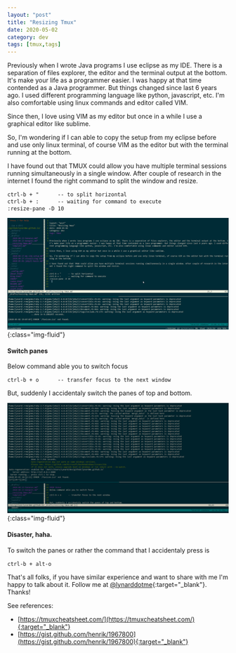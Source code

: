 ```yaml
---
layout: "post"
title: "Resizing Tmux"
date: 2020-05-02
category: dev
tags: [tmux,tags]
---
```

Previously when I wrote Java programs I use eclipse as my IDE. There is a separation of files explorer, the editor and the terminal output at the bottom. It's make your life as a programmer easier. I was happy at that time contended as a Java programmer. But things changed since last 6 years ago. I used different programming language like python, javascript, etc. I'm also comfortable using linux commands and editor called VIM. 

Since then, I love using VIM as my editor but once in a while I use a graphical editor like sublime. 

So, I'm wondering if I can able to copy the setup from my eclipse before and use only linux terminal, of course VIM as the editor but with the terminal running at the bottom. 

I have found out that TMUX could allow you have multiple terminal sessions running simultaneously in a single window. After couple of research in the internet I found the right command to split the window and resize. 

```
ctrl-b + "      -- to split horizontal
ctrl-b + :      -- waiting for command to execute
:resize-pane -D 10
```
![](/assets/images/resize-tmux.png){:class="img-fluid"} 

#### Switch panes
Below command able you to switch focus
```
ctrl-b + o      -- transfer focus to the next window
```

But, suddenly I accidentaly switch the panes of top and bottom. 

![](/assets/images/switch-panes-tmux.png){:class="img-fluid"} 

#### Disaster, haha.

To switch the panes or rather the command that I accidentaly press is 
```
ctrl-b + alt-o
```

That's all folks, if you have similar experience and want to share with me I'm happy to talk about it. Follow me at [@lynarddotme](https://twitter.com/lynarddotme){:target="_blank"}. Thanks!

See references:
- [https://tmuxcheatsheet.com/](https://tmuxcheatsheet.com/){:target="_blank"} 
- [https://gist.github.com/henrik/1967800](https://gist.github.com/henrik/1967800){:target="_blank"}

